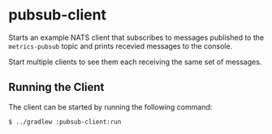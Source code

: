 # pubsub-client
Starts an example NATS client that subscribes to messages published to the `metrics-pubsub` topic and prints recevied messages to the console.

Start multiple clients to see them each receiving the same set of messages.

## Running the Client
The client can be started by running the following command:

    $ ../gradlew :pubsub-client:run